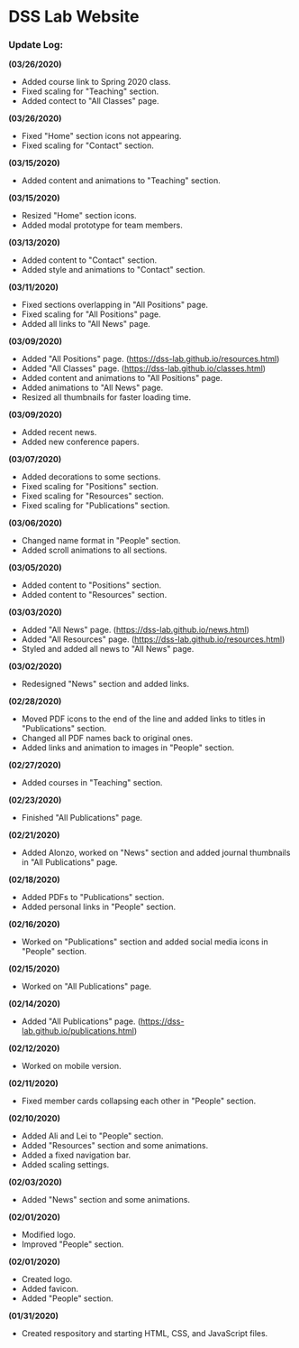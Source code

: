 # DSS Lab Website

### Update Log:
**(03/26/2020)**
- Added course link to Spring 2020 class.
- Fixed scaling for "Teaching" section.
- Added contect to "All Classes" page.

**(03/26/2020)**
- Fixed "Home" section icons not appearing.
- Fixed scaling for "Contact" section. 

**(03/15/2020)**
- Added content and animations to "Teaching" section.

**(03/15/2020)**
- Resized "Home" section icons.
- Added modal prototype for team members. 

**(03/13/2020)**
- Added content to "Contact" section.
- Added style and animations to "Contact" section.

**(03/11/2020)**
- Fixed sections overlapping in "All Positions" page.
- Fixed scaling for "All Positions" page.
- Added all links to "All News" page.

**(03/09/2020)**
- Added "All Positions" page. (https://dss-lab.github.io/resources.html)
- Added "All Classes" page. (https://dss-lab.github.io/classes.html)
- Added content and animations to "All Positions" page.
- Added animations to "All News" page.
- Resized all thumbnails for faster loading time.

**(03/09/2020)**
- Added recent news.
- Added new conference papers.   

**(03/07/2020)**
- Added decorations to some sections.
- Fixed scaling for "Positions" section.
- Fixed scaling for "Resources" section.
- Fixed scaling for "Publications" section.

**(03/06/2020)**
- Changed name format in "People" section.
- Added scroll animations to all sections.    

**(03/05/2020)**
- Added content to "Positions" section.
- Added content to "Resources" section.

**(03/03/2020)**
- Added "All News" page. (https://dss-lab.github.io/news.html)
- Added "All Resources" page. (https://dss-lab.github.io/resources.html)
- Styled and added all news to "All News" page.

**(03/02/2020)**
- Redesigned "News" section and added links.

**(02/28/2020)**
- Moved PDF icons to the end of the line and added links to titles in "Publications" section. 
- Changed all PDF names back to original ones.
- Added links and animation to images in "People" section.

**(02/27/2020)**
- Added courses in "Teaching" section.

**(02/23/2020)**
- Finished "All Publications" page.

**(02/21/2020)**
- Added Alonzo, worked on "News" section and added journal thumbnails in "All Publications" page.

**(02/18/2020)**
- Added PDFs to "Publications" section.
- Added personal links in "People" section.

**(02/16/2020)**
- Worked on "Publications" section and added social media icons in "People" section.

**(02/15/2020)**
- Worked on "All Publications" page.

**(02/14/2020)**
- Added "All Publications" page. (https://dss-lab.github.io/publications.html)

**(02/12/2020)**
- Worked on mobile version.

**(02/11/2020)**
- Fixed member cards collapsing each other in "People" section.

**(02/10/2020)** 
- Added Ali and Lei to "People" section. 
- Added "Resources" section and some animations. 
- Added a fixed navigation bar. 
- Added scaling settings.

**(02/03/2020)** 
- Added "News" section and some animations.

**(02/01/2020)** 
- Modified logo.
- Improved "People" section.

**(02/01/2020)** 
- Created logo.
- Added favicon.
- Added "People" section.

**(01/31/2020)** 
- Created respository and starting HTML, CSS, and JavaScript files.
